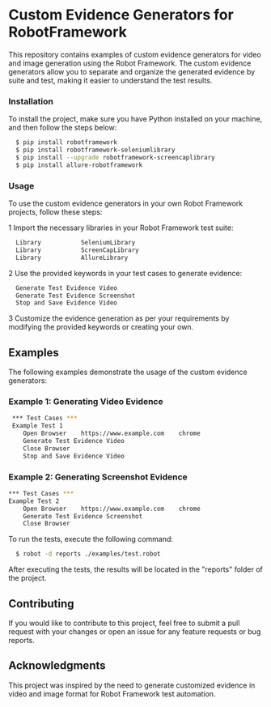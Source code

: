 # Custom Evidence Generators for RobotFramework

This repository contains examples of custom evidence generators for video and image generation using the Robot Framework. The custom evidence generators allow you to separate and organize the generated evidence by suite and test, making it easier to understand the test results.


### Installation

To install the project, make sure you have Python installed on your machine, and then follow the steps below:

```bash
  $ pip install robotframework
  $ pip install robotframework-seleniumlibrary
  $ pip install --upgrade robotframework-screencaplibrary
  $ pip install allure-robotframework

````


### Usage

To use the custom evidence generators in your own Robot Framework projects, follow these steps:

1 Import the necessary libraries in your Robot Framework test suite:

```bash
  Library           SeleniumLibrary
  Library           ScreenCapLibrary
  Library           AllureLibrary

````
2 Use the provided keywords in your test cases to generate evidence:

```bash
  Generate Test Evidence Video
  Generate Test Evidence Screenshot
  Stop and Save Evidence Video

````
3 Customize the evidence generation as per your requirements by modifying the provided keywords or creating your own.

## Examples

The following examples demonstrate the usage of the custom evidence generators:
### Example 1: Generating Video Evidence

```bash
 *** Test Cases ***
 Example Test 1
    Open Browser    https://www.example.com    chrome
    Generate Test Evidence Video
    Close Browser
    Stop and Save Evidence Video

````
### Example 2: Generating Screenshot Evidence

```bash
*** Test Cases ***
Example Test 2
    Open Browser    https://www.example.com    chrome
    Generate Test Evidence Screenshot
    Close Browser

````

To run the tests, execute the following command:

```bash
  $ robot -d reports ./examples/test.robot
````

After executing the tests, the results will be located in the "reports" folder of the project.

## Contributing

If you would like to contribute to this project, feel free to submit a pull request with your changes or open an issue for any feature requests or bug reports.

## Acknowledgments
This project was inspired by the need to generate customized evidence in video and image format for Robot Framework test automation.
